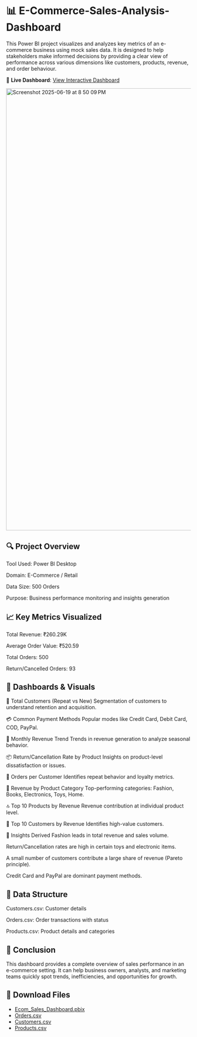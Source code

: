 # 📊 E-Commerce-Sales-Analysis-Dashboard
This Power BI project visualizes and analyzes key metrics of an e-commerce business using mock sales data. It is designed to help stakeholders make informed decisions by providing a clear view of performance across various dimensions like customers, products, revenue, and order behaviour.

🔗 **Live Dashboard**: [View Interactive Dashboard](https://app.powerbi.com/links/nZqD5wZjmr?ctid=75e19a76-5eb5-44f4-bb32-66ecc7827e1e&pbi_source=linkShare&bookmarkGuid=86fd980a-8d18-4f45-a877-6b664c628560)


<img width="1202" alt="Screenshot 2025-06-19 at 8 50 09 PM" src="https://github.com/user-attachments/assets/cc2c8014-6361-4f89-b3d8-6edaee971108" />



## 🔍 Project Overview
Tool Used: Power BI Desktop

Domain: E-Commerce / Retail

Data Size: 500 Orders

Purpose: Business performance monitoring and insights generation


## 📈 Key Metrics Visualized
Total Revenue: ₹260.29K

Average Order Value: ₹520.59

Total Orders: 500

Return/Cancelled Orders: 93


## 📌 Dashboards & Visuals
🎯 Total Customers (Repeat vs New)
Segmentation of customers to understand retention and acquisition.

💳 Common Payment Methods
Popular modes like Credit Card, Debit Card, COD, PayPal.

📆 Monthly Revenue Trend
Trends in revenue generation to analyze seasonal behavior.

📦 Return/Cancellation Rate by Product
Insights on product-level dissatisfaction or issues.

🛒 Orders per Customer
Identifies repeat behavior and loyalty metrics.

🧾 Revenue by Product Category
Top-performing categories: Fashion, Books, Electronics, Toys, Home.

🔝 Top 10 Products by Revenue
Revenue contribution at individual product level.

🏅 Top 10 Customers by Revenue
Identifies high-value customers.

🧠 Insights Derived
Fashion leads in total revenue and sales volume.

Return/Cancellation rates are high in certain toys and electronic items.

A small number of customers contribute a large share of revenue (Pareto principle).

Credit Card and PayPal are dominant payment methods.


## 📁 Data Structure
Customers.csv: Customer details

Orders.csv: Order transactions with status

Products.csv: Product details and categories


## 📌 Conclusion
This dashboard provides a complete overview of sales performance in an e-commerce setting. It can help business owners, analysts, and marketing teams quickly spot trends, inefficiencies, and opportunities for growth.


## 📂 Download Files

- [Ecom_Sales_Dashboard.pbix](Ecom_Sales_Dashboard.pbix)
- [Orders.csv](data/Orders.csv)
- [Customers.csv](data/Customers.csv)
- [Products.csv](data/Products.csv)

